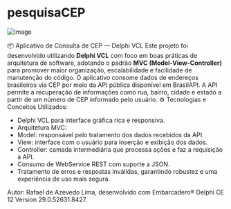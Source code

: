 # pesquisaCEP

![image](https://github.com/user-attachments/assets/a430042a-fa33-45bc-95d8-a1b09c9939bb)


📦 Aplicativo de Consulta de CEP — Delphi VCL
Este projeto foi desenvolvido utilizando **Delphi VCL** com foco em boas práticas de arquitetura de software, adotando o padrão **MVC (Model-View-Controller)** para promover maior organização, escalabilidade e facilidade de manutenção do código.
O aplicativo consome dados de endereços brasileiros via CEP por meio da API pública disponível em BrasilAPI. 
A API permite a recuperação de informações como rua, bairro, cidade e estado a partir de um número de CEP informado pelo usuário.
⚙️ Tecnologias e Conceitos Utilizados:
- Delphi VCL para interface gráfica rica e responsiva.
- Arquitetura MVC:
- Model: responsável pelo tratamento dos dados recebidos da API.
- View: interface com o usuário para inserção e exibição dos dados.
- Controller: camada intermediária que processa ações e faz a requisição à API.
- Consumo de WebService REST com suporte a JSON.
- Tratamento de erros e respostas inválidas, garantindo robustez e uma experiência de uso mais segura.

Autor: Rafael de Azevedo Lima, desenvolvido com Embarcadero® Delphi CE 12 Version 29.0.52631.8427.

